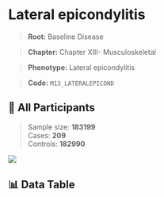 # Lateral epicondylitis

> **Root:** Baseline Disease  

> **Chapter:** Chapter XIII- Musculoskeletal  

> **Phenotype:** Lateral epicondylitis  

> **Code:** `M13_LATERALEPICOND`

## 🧪 All Participants  
> Sample size: **183199**  
> Cases: **209**  
> Controls: **182990**
<img src="/Sensitive/Figures/ALL/Incidence/M13_LATERALEPICOND.png"/>

## 📊 Data Table
<CsvTableMRF src="/Sensitive/Data/ALL/Incidence/COX_M13_LATERALEPICOND.csv"/>


